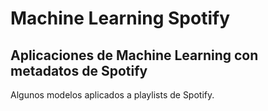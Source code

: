 # Machine Learning Spotify
## Aplicaciones de Machine Learning con metadatos de Spotify

Algunos modelos aplicados a playlists de Spotify.
